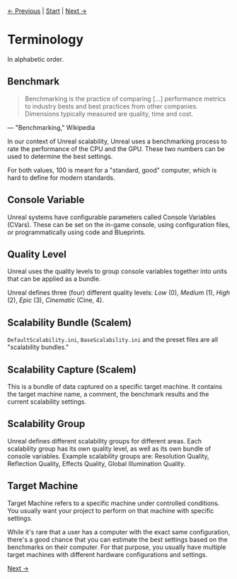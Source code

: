 [← Previous](../index.md) | [Start](../index.md) | [Next →](../Scalability-in-Unreal/index.md)

# Terminology

In alphabetic order.

## Benchmark

> Benchmarking is the practice of comparing [...] performance metrics to industry bests and best practices from other companies. Dimensions typically measured are quality, time and cost.

&mdash; "Benchmarking," Wikipedia

In our context of Unreal scalability, Unreal uses a benchmarking process to rate the performance of the CPU and the GPU.
These two numbers can be used to determine the best settings.

For both values, 100 is meant for a "standard, good" computer, which is hard to define for modern standards.

## Console Variable

Unreal systems have configurable parameters called Console Variables (CVars).
These can be set on the in-game console, using configuration files, or programmatically using code and Blueprints.

## Quality Level

Unreal uses the quality levels to group console variables together into units that can be applied as a bundle.

Unreal defines three (four) different quality levels: _Low_ (0), _Medium_ (1), _High_ (2), _Epic_ (3), _Cinematic_ (Cine, 4).

## Scalability Bundle (Scalem)

`DefaultScalability.ini`, `BaseScalability.ini` and the preset files are all "scalability bundles."

## Scalability Capture (Scalem)

This is a bundle of data captured on a specific target machine.
It contains the target machine name, a comment, the benchmark results and the current scalability settings.

## Scalability Group

Unreal defines different scalability groups for different areas.
Each scalability group has its own quality level, as well as its own bundle of console variables.
Example scalability groups are: Resolution Quality, Reflection Quality, Effects Quality, Global Illumination Quality.

## Target Machine

Target Machine refers to a specific machine under controlled conditions.
You usually want your project to perform on that machine with specific settings.

While it's rare that a user has a computer with the exact same configuration, there's a good chance that you can estimate the best settings based on the benchmarks on their computer.
For that purpose, you usually have multiple target machines with different hardware configurations and settings.

[Next →](../Scalability-in-Unreal/index.md)

